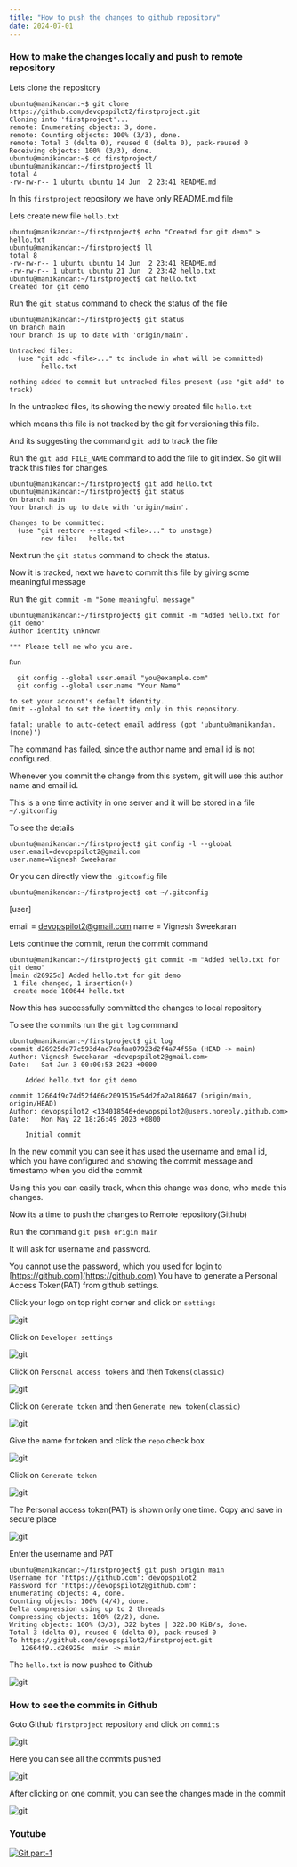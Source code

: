```yaml
---
title: "How to push the changes to github repository"
date: 2024-07-01
---
```


### How to make the changes locally and push to remote repository

Lets clone the repository

```
ubuntu@manikandan:~$ git clone https://github.com/devopspilot2/firstproject.git
Cloning into 'firstproject'...
remote: Enumerating objects: 3, done.
remote: Counting objects: 100% (3/3), done.
remote: Total 3 (delta 0), reused 0 (delta 0), pack-reused 0
Receiving objects: 100% (3/3), done.
ubuntu@manikandan:~$ cd firstproject/
ubuntu@manikandan:~/firstproject$ ll
total 4
-rw-rw-r-- 1 ubuntu ubuntu 14 Jun  2 23:41 README.md
```

In this `firstproject` repository we have only README.md file

Lets create new file `hello.txt`

```
ubuntu@manikandan:~/firstproject$ echo "Created for git demo" > hello.txt
ubuntu@manikandan:~/firstproject$ ll
total 8
-rw-rw-r-- 1 ubuntu ubuntu 14 Jun  2 23:41 README.md
-rw-rw-r-- 1 ubuntu ubuntu 21 Jun  2 23:42 hello.txt
ubuntu@manikandan:~/firstproject$ cat hello.txt 
Created for git demo
```

Run the `git status` command to check the status of the file

```
ubuntu@manikandan:~/firstproject$ git status
On branch main
Your branch is up to date with 'origin/main'.

Untracked files:
  (use "git add <file>..." to include in what will be committed)
        hello.txt

nothing added to commit but untracked files present (use "git add" to track)
```

In the untracked files, its showing the newly created file `hello.txt`

which means this file is not tracked by the git for versioning this file.

And its suggesting the command `git add` to track the file

Run the `git add FILE_NAME` command to add the file to git index. So git will track this files for changes.

```
ubuntu@manikandan:~/firstproject$ git add hello.txt 
ubuntu@manikandan:~/firstproject$ git status
On branch main
Your branch is up to date with 'origin/main'.

Changes to be committed:
  (use "git restore --staged <file>..." to unstage)
        new file:   hello.txt
```

Next run the `git status` command to check the status.

Now it is tracked, next we have to commit this file by giving some meaningful message

Run the `git commit -m "Some meaningful message"`

```
ubuntu@manikandan:~/firstproject$ git commit -m "Added hello.txt for git demo"
Author identity unknown

*** Please tell me who you are.

Run

  git config --global user.email "you@example.com"
  git config --global user.name "Your Name"

to set your account's default identity.
Omit --global to set the identity only in this repository.

fatal: unable to auto-detect email address (got 'ubuntu@manikandan.(none)')
```

The command has failed, since the author name and email id is not configured.

Whenever you commit the change from this system, git will use this author name and email id.

This is a one time activity in one server and it will be stored in a file `~/.gitconfig`

To see the details

```
ubuntu@manikandan:~/firstproject$ git config -l --global
user.email=devopspilot2@gmail.com
user.name=Vignesh Sweekaran
```

Or you can directly view the `.gitconfig` file

```
ubuntu@manikandan:~/firstproject$ cat ~/.gitconfig 
```

\[user\]

email = devopspilot2@gmail.com name = Vignesh Sweekaran

Lets continue the commit, rerun the commit command

```
ubuntu@manikandan:~/firstproject$ git commit -m "Added hello.txt for git demo"
[main d26925d] Added hello.txt for git demo
 1 file changed, 1 insertion(+)
 create mode 100644 hello.txt
```

Now this has successfully committed the changes to local repository

To see the commits run the `git log` command

```
ubuntu@manikandan:~/firstproject$ git log
commit d26925de77c593d4ac7dafaa07923d2f4a74f55a (HEAD -> main)
Author: Vignesh Sweekaran <devopspilot2@gmail.com>
Date:   Sat Jun 3 00:00:53 2023 +0000

    Added hello.txt for git demo

commit 12664f9c74d52f466c2091515e54d2fa2a184647 (origin/main, origin/HEAD)
Author: devopspilot2 <134018546+devopspilot2@users.noreply.github.com>
Date:   Mon May 22 18:26:49 2023 +0800

    Initial commit
```

In the new commit you can see it has used the username and email id, which you have configured and showing the commit message and timestamp when you did the commit

Using this you can easily track, when this change was done, who made this changes.

Now its a time to push the changes to Remote repository(Github)

Run the command `git push origin main`

It will ask for username and password.

You cannot use the password, which you used for login to [https://github.com](https://github.com) You have to generate a Personal Access Token(PAT) from github settings.

Click your logo on top right corner and click on `settings`

![git](images/settings.png)

Click on `Developer settings`

![git](images/developer-settings.png)

Click on `Personal access tokens` and then `Tokens(classic)`

![git](images/tokens.png)

Click on `Generate token` and then `Generate new token(classic)`

![git](images/generate-token.png)

Give the name for token and click the `repo` check box

![git](images/token-access.png)

Click on `Generate token`

![git](images/token-submit.png)

The Personal access token(PAT) is shown only one time. Copy and save in secure place

![git](images/pat-1.png)

Enter the username and PAT

```
ubuntu@manikandan:~/firstproject$ git push origin main
Username for 'https://github.com': devopspilot2
Password for 'https://devopspilot2@github.com': 
Enumerating objects: 4, done.
Counting objects: 100% (4/4), done.
Delta compression using up to 2 threads
Compressing objects: 100% (2/2), done.
Writing objects: 100% (3/3), 322 bytes | 322.00 KiB/s, done.
Total 3 (delta 0), reused 0 (delta 0), pack-reused 0
To https://github.com/devopspilot2/firstproject.git
   12664f9..d26925d  main -> main
```

The `hello.txt` is now pushed to Github

![git](images/pushed-hello-file.png)

### How to see the commits in Github

Goto Github `firstproject` repository and click on `commits`

![git](images/commits.png)

Here you can see all the commits pushed

![git](images/commits-list.png)

After clicking on one commit, you can see the changes made in the commit

![git](images/commit-diff.png)

### Youtube

[![Git part-1](images/part-1.png)](https://www.youtube.com/watch?v=kvqHSStbgfU)
